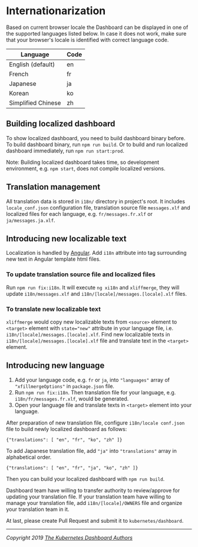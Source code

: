 # Internationarization

Based on current browser locale the Dashboard can be displayed in one of the supported languages listed below. In case it does not work, make sure that your browser's locale is identified with correct language code.

| Language           | Code |
|--------------------|------|
| English (default)  | en   |
| French             | fr   |
| Japanese           | ja   |
| Korean             | ko   |
| Simplified Chinese | zh   |

## Building localized dashboard

To show localized dashboard, you need to build dashboard binary before.
To build dashboard binary, run `npm run build`. Or to build and run localized dashboard immediately, run `npm run start:prod`.

Note: Building localized dashboard takes time, so development environment, e.g. `npm start`, does not compile localized versions.

## Translation management

All translation data is stored in `i18n/` directory in project's root. It includes `locale_conf.json` configuration file, translation source file `messages.xlf` and localized files for each language, e.g. `fr/messages.fr.xlf` or `ja/messages.ja.xlf`.

## Introducing new localizable text

Localization is handled by [Angular](https://angular.io/guide/i18n).
Add `i18n` attribute into tag surrounding new text in Angular template html files.

### To update translation source file and localized files

Run `npm run fix:i18n`. It will execute `ng xi18n` and `xliffmerge`, they will update `i18n/messages.xlf` and `i18n/[locale]/messages.[locale].xlf` files.

### To translate new localizable text

`xliffmerge` would copy new localizable texts from `<source>` element to `<target>` element with `state="new"` attribute in your language file, i.e. `i18n/[locale]/messages.[locale].xlf`.
Find new localizable texts in `i18n/[locale]/messages.[locale].xlf` file and translate text in the `<target>` element.

## Introducing new language

1. Add your language code, e.g. `fr` or `ja`, into `"languages"` array of `"xfillmergeOptions"` in `package.json` file.
2. Run `npm run fix:i18n`. Then translation file for your language, e.g. `i18n/fr/messages.fr.xlf`, would be generated.
3. Open your language file and translate texts in `<target>` element into your language.

After preparation of new translation file, configure `i18n/locale conf.json` file to build newly localized dashboard as follows:

```
{"translations": [ "en", "fr", "ko", "zh" ]}
```

To add Japanese translation file, add `"ja"` into `"translations"` array in alphabetical order.

```
{"translations": [ "en", "fr", "ja", "ko", "zh" ]}
```

Then you can build your localized dashboard with `npm run build`.

Dashboard team have willing to transfer authority to review/approve for updating your translation file. If your translation team have willing to manage your translation file, add `i18n/[locale]/OWNERS` file and organize your translation team in it.

At last, please create Pull Request and submit it to `kubernetes/dashboard`.

----
_Copyright 2019 [The Kubernetes Dashboard Authors](https://github.com/kubernetes/dashboard/graphs/contributors)_
